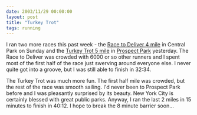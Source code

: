```yaml
---
date: 2003/11/29 00:00:00
layout: post
title: "Turkey Trot"
tags: running
---
```


I ran two more races this past week - the [Race to Deliver 4 mile](http://web2.nyrrc.org/cgi-bin/start.cgi/aes-programs/results/startup.html?result.id=a31123&amp;result.year=2003) in Central Park on Sunday and the [Turkey Trot 5 mile](http://pptc.org/gallery/2003_pptc_turkey_trot/2003_turkey_trot_gallery_01.php) in [Prospect Park](http://www.prospectpark.org/index.cfm) yesterday. The Race to Deliver was crowded with 6000 or so other runners and I spent most of the first half of the race just swerving around everyone else. I never quite got into a groove, but I was still able to finish in 32:34.

The Turkey Trot was much more fun. The first half mile was crowded, but the rest of the race was smooth sailing. I'd never been to Prospect Park before and I was pleasantly surprised by its beauty. New York City is certainly blessed with great public parks. Anyway, I ran the last 2 miles in 15 minutes to finish in 40:12. I hope to break the 8 minute barrier soon...
